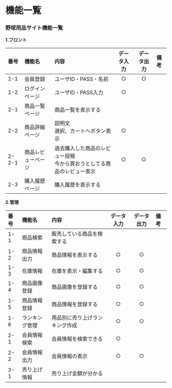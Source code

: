 # 機能一覧
### 野球用品サイト機能一覧
**1.フロント**

|番号|機能名|内容|データ入力|データ出力|備考|
|:---|:---|:---|:---:|:---:|:---|
|1-1|会員登録|ユーザID・PASS・名前|○|○||
|1-2|ログインページ|ユーザID・PASS入力|○|||
|2-1|商品一覧ページ|商品一覧を表示する||||
|2-2|商品詳細ページ|説明文<br>選択、カートへボタン表示|○|||
|2-2-1|商品レビューページ|過去購入した商品のレビュー投稿<br>今から買おうとしてる商品のレビュー表示|○|○||
|2-3|購入履歴ページ|購入履歴を表示する||||



**2.管理**

|番号|機能名|内容|データ入力|データ出力|備考|
|:---|:---|:---|:---:|:---:|:---|
|1-1|商品検索|販売している商品を検索する||||
|1-2|商品情報出力|商品情報を表示する|○|○||
|1-3|在庫情報|在庫を表示・編集する|○|○||
|1-4|商品画像登録|商品画像を登録する|○|○||
|1-5|商品情報登録|商品情報を登録する|○|○||
|1-6|ランキング管理|用品別に売り上げランキング作成|○|○||
|2-1|会員情報検索|会員情報を検索できる|○|||
|2-2|会員情報出力|会員情報の表示|○|○||
|3-1|売り上げ情報|売り上げ金額が分かる||||
